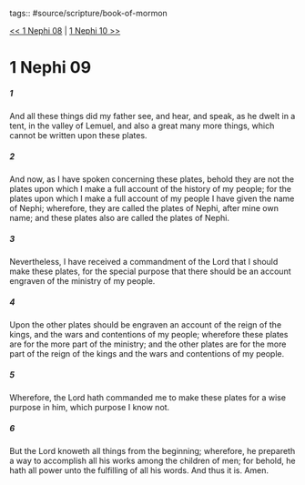 tags:: #source/scripture/book-of-mormon

[<< 1 Nephi 08](/Book_of_Mormon/01_1_Nephi/1_Nephi_08.md) | [1 Nephi 10 >>](/Book_of_Mormon/01_1_Nephi/1_Nephi_10.md)

# 1 Nephi 09

##### 1

And all these things did my father see, and hear, and speak, as he dwelt in a tent, in the valley of Lemuel, and also a great many more things, which cannot be written upon these plates.

##### 2

And now, as I have spoken concerning these plates, behold they are not the plates upon which I make a full account of the history of my people; for the plates upon which I make a full account of my people I have given the name of Nephi; wherefore, they are called the plates of Nephi, after mine own name; and these plates also are called the plates of Nephi.

##### 3

Nevertheless, I have received a commandment of the Lord that I should make these plates, for the special purpose that there should be an account engraven of the ministry of my people.

##### 4

Upon the other plates should be engraven an account of the reign of the kings, and the wars and contentions of my people; wherefore these plates are for the more part of the ministry; and the other plates are for the more part of the reign of the kings and the wars and contentions of my people.

##### 5

Wherefore, the Lord hath commanded me to make these plates for a wise purpose in him, which purpose I know not.

##### 6

But the Lord knoweth all things from the beginning; wherefore, he prepareth a way to accomplish all his works among the children of men; for behold, he hath all power unto the fulfilling of all his words. And thus it is. Amen.
